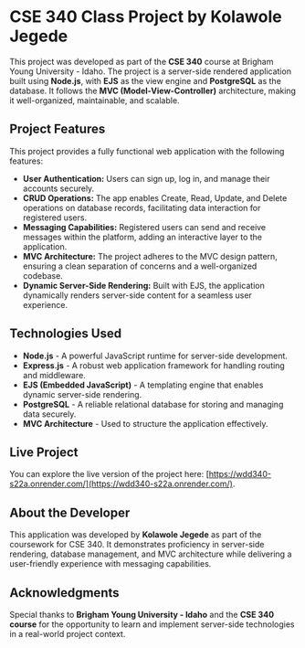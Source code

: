 # CSE 340 Class Project by Kolawole Jegede

This project was developed as part of the **CSE 340** course at Brigham Young University - Idaho. The project is a server-side rendered application built using **Node.js**, with **EJS** as the view engine and **PostgreSQL** as the database. It follows the **MVC (Model-View-Controller)** architecture, making it well-organized, maintainable, and scalable.

## Project Features

This project provides a fully functional web application with the following features:

- **User Authentication:** Users can sign up, log in, and manage their accounts securely.
- **CRUD Operations:** The app enables Create, Read, Update, and Delete operations on database records, facilitating data interaction for registered users.
- **Messaging Capabilities:** Registered users can send and receive messages within the platform, adding an interactive layer to the application.
- **MVC Architecture:** The project adheres to the MVC design pattern, ensuring a clean separation of concerns and a well-organized codebase.
- **Dynamic Server-Side Rendering:** Built with EJS, the application dynamically renders server-side content for a seamless user experience.

## Technologies Used

- **Node.js** - A powerful JavaScript runtime for server-side development.
- **Express.js** - A robust web application framework for handling routing and middleware.
- **EJS (Embedded JavaScript)** - A templating engine that enables dynamic server-side rendering.
- **PostgreSQL** - A reliable relational database for storing and managing data securely.
- **MVC Architecture** - Used to structure the application effectively.

## Live Project

You can explore the live version of the project here: [https://wdd340-s22a.onrender.com/](https://wdd340-s22a.onrender.com/).

## About the Developer

This application was developed by **Kolawole Jegede** as part of the coursework for CSE 340. It demonstrates proficiency in server-side rendering, database management, and MVC architecture while delivering a user-friendly experience with messaging capabilities.

## Acknowledgments

Special thanks to **Brigham Young University - Idaho** and the **CSE 340 course** for the opportunity to learn and implement server-side technologies in a real-world project context.
